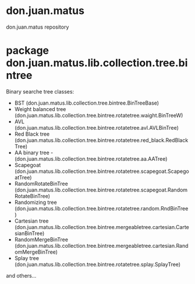 # don.juan.matus
don.juan.matus repository

# package don.juan.matus.lib.collection.tree.bintree

Binary searche tree classes:

  - BST (don.juan.matus.lib.collection.tree.bintree.BinTreeBase)
  - Weight balanced tree (don.juan.matus.lib.collection.tree.bintree.rotatetree.waight.BinTreeW)
  - AVL (don.juan.matus.lib.collection.tree.bintree.rotatetree.avl.AVLBinTree)
  - Red Black tree (don.juan.matus.lib.collection.tree.bintree.rotatetree.red_black.RedBlackTree)
  - AA binary tree - (don.juan.matus.lib.collection.tree.bintree.rotatetree.aa.AATree)
  - Scapegoat (don.juan.matus.lib.collection.tree.bintree.rotatetree.scapegoat.ScapegoatTree)
  - RandomRotateBinTree (don.juan.matus.lib.collection.tree.bintree.rotatetree.scapegoat.RandomRotateBinTree)
  - Randomizing tree (don.juan.matus.lib.collection.tree.bintree.rotatetree.random.RndBinTree)
  - Cartesian tree (don.juan.matus.lib.collection.tree.bintree.mergeabletree.cartesian.CartesianBinTree)
  - RandomMergeBinTree (don.juan.matus.lib.collection.tree.bintree.mergeabletree.cartesian.RandomMergeBinTree)
  - Splay tree (don.juan.matus.lib.collection.tree.bintree.rotatetree.splay.SplayTree)

and others...
